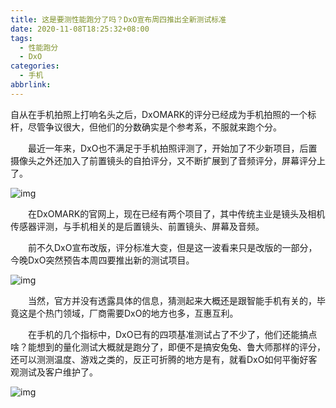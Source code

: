 ```yaml
---
title: 这是要测性能跑分了吗？DxO宣布周四推出全新测试标准
date: 2020-11-08T18:25:32+08:00
tags:
  - 性能跑分
  - DxO
categories:
  - 手机
abbrlink:
---
```


自从在手机拍照上打响名头之后，DxOMARK的评分已经成为手机拍照的一个标杆，尽管争议很大，但他们的分数确实是个参考系，不服就来跑个分。

　　最近一年来，DxO也不满足于手机拍照评测了，开始加了不少新项目，后置摄像头之外还加入了前置镜头的自拍评分，又不断扩展到了音频评分，屏幕评分上了。

![img](https://cdn.jsdelivr.net/gh/yakeing/Documentation@main/Hexo/images/dafd-kcieyvz7664080.png)

　　在DxOMARK的官网上，现在已经有两个项目了，其中传统主业是镜头及相机传感器评测，与手机相关的是后置镜头、前置镜头、屏幕及音频。

　　前不久DxO宣布改版，评分标准大变，但是这一波看来只是改版的一部分，今晚DxO突然预告本周四要推出新的测试项目。

![img](https://cdn.jsdelivr.net/gh/yakeing/Documentation@main/Hexo/images/2d73-kcieyvz7664079.png)

　　当然，官方并没有透露具体的信息，猜测起来大概还是跟智能手机有关的，毕竟这是个热门领域，厂商需要DxO的地方也多，互惠互利。

　　在手机的几个指标中，DxO已有的四项基准测试占了不少了，他们还能搞点啥？能想到的量化测试大概就是跑分了，即便不是搞安兔兔、鲁大师那样的评分，还可以测测温度、游戏之类的，反正可折腾的地方是有，就看DxO如何平衡好客观测试及客户维护了。

![img](https://cdn.jsdelivr.net/gh/yakeing/Documentation@main/Hexo/images/c998-kcieyvz7664120.jpg)